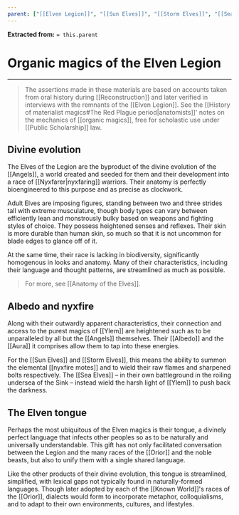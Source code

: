 ```yaml
---
parent: ["[[Elven Legion]]", "[[Sun Elves]]", "[[Storm Elves]]", "[[Sea Elves]]", "[[Organic magics]]"]
---
```

**Extracted from:** `= this.parent`
# Organic magics of the Elven Legion

---

> The assertions made in these materials are based on accounts taken from oral history during [[Reconstruction]] and later verified in interviews with the remnants of the [[Elven Legion]]. See the [[History of materialist magics#The Red Plague period|anatomists]]' notes on the mechanics of [[organic magics]], free for scholastic use under [[Public Scholarship]] law.

## Divine evolution

The Elves of the Legion are the byproduct of the divine evolution of the [[Angels]], a world created and seeded for them and their development into a race of [[Nyxfarer|nyxfaring]] warriors. Their anatomy is perfectly bioengineered to this purpose and as precise as clockwork.

Adult Elves are imposing figures, standing between two and three strides tall with extreme musculature, though body types can vary between efficiently lean and monstrously bulky based on weapons and fighting styles of choice. They possess heightened senses and reflexes. Their skin is more durable than human skin, so much so that it is not uncommon for blade edges to glance off of it.

At the same time, their race is lacking in biodiversity, significantly homogenous in looks and anatomy. Many of their characteristics, including their language and thought patterns, are streamlined as much as possible.

> For more, see [[Anatomy of the Elves]].

## Albedo and nyxfire

Along with their outwardly apparent characteristics, their connection and access to the purest magics of [[Ylem]] are heightened such as to be unparalleled by all but the [[Angels]] themselves. Their [[Albedo]] and the [[Aura]] it comprises allow them to tap into these energies.

For the [[Sun Elves]] and [[Storm Elves]], this means the ability to summon the elemental [[nyxfire motes]] and to wield their raw flames and sharpened bolts respectively. The [[Sea Elves]] – in their own battleground in the roiling undersea of the Sink – instead wield the harsh light of [[Ylem]] to push back the darkness.

## The Elven tongue

Perhaps the most ubiquitous of the Elven magics is their tongue, a divinely perfect language that infects other peoples so as to be naturally and universally understandable. This gift has not only facilitated conversation between the Legion and the many races of the [[Orior]] and the noble beasts, but also to unify them with a single shared language.

Like the other products of their divine evolution, this tongue is streamlined, simplified, with lexical gaps not typically found in naturally-formed languages. Though later adopted by each of the [[Known World]]'s races of the [[Orior]], dialects would form to incorporate metaphor, colloquialisms, and to adapt to their own environments, cultures, and lifestyles.